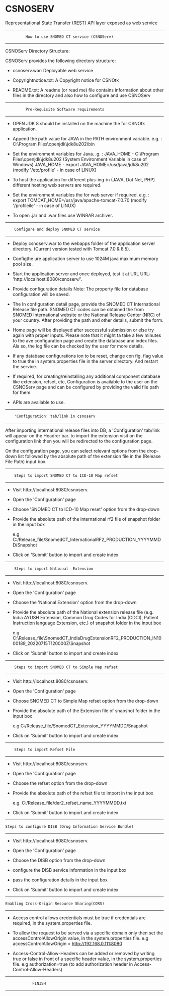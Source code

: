 # CSNOSERV

Representational State Transfer (REST) API layer exposed as web service
****************************************************************************
	         How to use SNOMED CT service (CSNOServ)
****************************************************************************
CSNOServ Directory Structure:

CSNOServ provides the following directory structure:
- csnoserv.war: Deployable web service

- Copyrightnotice.txt: A Copyright notice for CSNOtk

- README.txt: A readme (or read me) file contains information about other files in the directory and also how to configure and use CSNOServ

****************************************************************************
	         Pre-Requisite Software requirements
****************************************************************************
* OPEN JDK 8 should be installed on the machine the for CSNOtk application.
	
* Append the path value for JAVA in the PATH environment variable.
	e.g. :  C:\Program Files\openjdk\jdk8u202\bin

* Set the environment variables for Java.
	.g. :  JAVA_HOME - C:\Program Files\openjdk\jdk8u202 (System Environment Variable in case of Windows)
		JAVA_HOME - export JAVA_HOME=/usr/java/jdk8u202 (modify '/etc/profile' - in case of LINUX)
		   
* To host the application for different plus-ing-in (JAVA, Dot Net, PHP) different hosting web servers are required.
	
* Set the environment variables the for web server if required.
	e.g. : export TOMCAT_HOME=/usr/java/apache-tomcat-7.0.70 (modify '/profileile' - in case of LINUX)

* To open .jar and .war files use WINRAR archiver.


***************************************************************************
		Configure and deploy SNOMED CT service
***************************************************************************
* Deploy csnoserv.war to the webapps folder of the application server directory. (Current version tested with Tomcat 7.0 & 8.5).

* Configthe ure application server to use 1024M java maximum memory pool size.

* Start the application server and once deployed, test it at URL URL: 'http://localhost:8080/csnoserv/'.

* Provide configuration details
	Note: The property file for database configuration will be saved.

* The  In configuration detail page, provide the SNOMED CT International Release file path. SNOMED CT codes can be obtained the from SNOMED International website or the National Release Center (NRC) of your country. After providing the path and other details, submit the form.

* Home page will be displayed after successful submission or else try again with proper inputs. Please note that it might ta take a few minutes to the ave configuration page and create the database and index files. Ala so, the log file can be checked by the user for more details.

* If any database configurations ion to be reset, change con fig. flag value to true the in system.properties file in the server directory. And restart the service.		

* If required, for creating/reinstalling any additional component database like extension, refset, etc, Configuration is available to the user on the CSNOServ page and can be configured by providing the valid file path for them.

* APIs are available to use.
	
*****************************************************************************
		'Configuration' tab/link in csnoserv 
*****************************************************************************

After importing international release files into DB, a 'Configuration' tab/link will appear on the Headrer bar.  to import the extension visit on the configuration 
link then you will be redirected to the configuration page.

On the configuration page, you can select relevant options from the drop-down list followed by the absolute path of the extension file in the (Release File Path) input box.

***************************************************************************
		Steps to import SNOMED CT to ICD-10 Map refset 
***************************************************************************
* Visit http://localhost:8080/csnoserv.

* Open the 'Configuration' page

* Choose 'SNOMED CT to ICD-10 Map reset' option from the drop-down

* Provide the absolute path of the international rf2 file of snapshot folder in the input box

	e.g C:/Release_file/SnomedCT_InternationalRF2_PRODUCTION_YYYYMMDD/Snapshot

* Click on 'Submit' button to import and create index

***************************************************************************
		Steps to import National  Extension
***************************************************************************
* Visit http://localhost:8080/csnoserv.

* Open the 'Configuration' page

* Choose the 'National Extension' option from the drop-down

* Provide the absolute path of the National extension release file (e.g. India AYUSH Extension, Common Drug Codes for India (CDCI), Patient Instruction language Extension, etc.) of snapshot folder in the input box

	e.g C:\Release_file\SnomedCT_IndiaDrugExtensionRF2_PRODUCTION_IN1000189_20220715T120000Z\Snapshot

* Click on 'Submit' button to import and create index

***************************************************************************
		Steps to import SNOMED CT to Simple Map refset 
***************************************************************************
* Visit http://localhost:8080/csnoserv.

* Open the 'Configuration' page

* Choose SNOMED CT to Simple Map refset option from the drop-down

* Provide the absolute path of the Extension file of snapshot folder in the input box

	e.g C:/Release_file/SnomedCT_Extension_YYYYMMDD/Snapshot

* Click on 'Submit' button to import and create index

***************************************************************************
		Steps to import Refset File 
***************************************************************************
* Visit http://localhost:8080/csnoserv.

* Open the 'Configuration' page

* Choose the refset option from the drop-down

* Provide the absolute path of the refset file to import in the input box

	e.g. C:/Release_file/der2_refset_name_YYYYMMDD.txt 

* Click on 'Submit' button to import and create index

***************************************************************************
	Steps to configure DISB (Drug Information Service Bundle)
***************************************************************************
* Visit http://localhost:8080/csnoserv.

* Open the 'Configuration' page

* Choose the DISB option from the drop-down

* configure the DISB service information in the input box

* pass the configuration details in the input box   

* Click on 'Submit' button to import and create index

*****************************************************************************
	Enabling Cross-Origin Resource Sharing(CORS)
*****************************************************************************
* Access control allows credentials must be true if credentials are required, in the system.properties file.

* To allow the request to be served via a specific domain only then set the accessControlAllowOrigin value, in the system.properties file.
	e.g accessControlAllowOrigin = http://192.168.0.111:8080 

* Access-Control-Allow-Headers can be added or removed by writing true or false in front of a specific header value, in the system.properties file.
        e.g authorization=true (to add authorization header in Access-Control-Allow-Headers)
   
********************************************************************************
				FINISH
********************************************************************************
